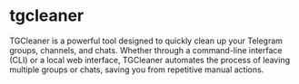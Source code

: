 # tgcleaner
TGCleaner is a powerful tool designed to quickly clean up your Telegram groups, channels, and chats. Whether through a command-line interface (CLI) or a local web interface, TGCleaner automates the process of leaving multiple groups or chats, saving you from repetitive manual actions.

